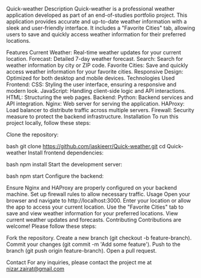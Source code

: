 Quick-weather
Description
Quick-weather is a professional weather application developed as part of an end-of-studies portfolio project. This application provides accurate and up-to-date weather information with a sleek and user-friendly interface. It includes a "Favorite Cities" tab, allowing users to save and quickly access weather information for their preferred locations.

Features
Current Weather: Real-time weather updates for your current location.
Forecast: Detailed 7-day weather forecast.
Search: Search for weather information by city or ZIP code.
Favorite Cities: Save and quickly access weather information for your favorite cities.
Responsive Design: Optimized for both desktop and mobile devices.
Technologies Used
Frontend:
CSS: Styling the user interface, ensuring a responsive and modern look.
JavaScript: Handling client-side logic and API interactions.
HTML: Structuring the web pages.
Backend:
Python: Backend services and API integration.
Nginx: Web server for serving the application.
HAProxy: Load balancer to distribute traffic across multiple servers.
Firewall: Security measure to protect the backend infrastructure.
Installation
To run this project locally, follow these steps:

Clone the repository:

bash
git clone https://github.com/jaskieerr/Quick-weather.git
cd Quick-weather
Install frontend dependencies:

bash
npm install
Start the development server:

bash
npm start
Configure the backend:

Ensure Nginx and HAProxy are properly configured on your backend machine.
Set up firewall rules to allow necessary traffic.
Usage
Open your browser and navigate to http://localhost:3000.
Enter your location or allow the app to access your current location.
Use the "Favorite Cities" tab to save and view weather information for your preferred locations.
View current weather updates and forecasts.
Contributing
Contributions are welcome! Please follow these steps:

Fork the repository.
Create a new branch (git checkout -b feature-branch).
Commit your changes (git commit -m 'Add some feature').
Push to the branch (git push origin feature-branch).
Open a pull request.

Contact
For any inquiries, please contact the project me at nizar.zairat@gmail.com
